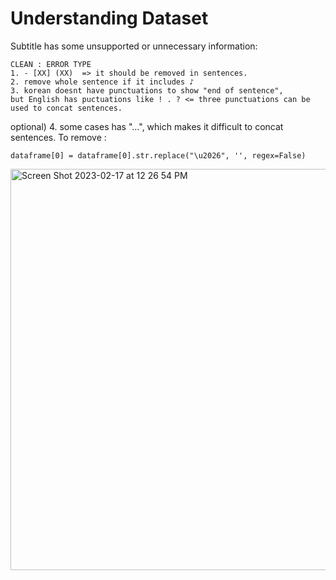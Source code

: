 # Understanding Dataset

Subtitle has some unsupported or unnecessary information:

```
CLEAN : ERROR TYPE
1. - [XX] (XX) ‎ => it should be removed in sentences.
2. remove whole sentence if it includes ♪ 
3. korean doesnt have punctuations to show "end of sentence", 
but English has puctuations like ! . ? <= three punctuations can be used to concat sentences.
```


optional)
4. some cases has "...", which makes it difficult to concat sentences.
To remove :
```
dataframe[0] = dataframe[0].str.replace("\u2026", '', regex=False)
```
<img width="642" alt="Screen Shot 2023-02-17 at 12 26 54 PM" src="https://user-images.githubusercontent.com/20979517/219786533-b1ba4839-7053-4404-b46e-97ef49a1b22c.png">
